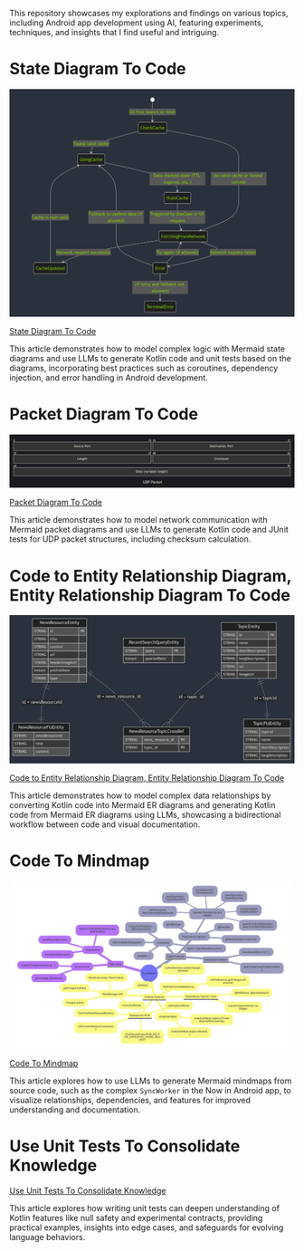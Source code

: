 This repository showcases my explorations and findings on various topics, including Android app
development using AI, featuring experiments, techniques, and insights that I find useful and
intriguing.

# State Diagram To Code

![state_diagram](diagrams/state_diagram.png)

[State Diagram To Code](docs/StateDiagramToCode.md)

This article demonstrates how to model complex logic with Mermaid state diagrams and use LLMs to
generate Kotlin code and unit tests based on the diagrams, incorporating best practices such as
coroutines, dependency injection, and error handling in Android development.

# Packet Diagram To Code

![packet_diagram](diagrams/packet_diagram.png)

[Packet Diagram To Code](docs/PacketDiagramToCode.md)

This article demonstrates how to model network communication with Mermaid packet diagrams and use
LLMs to generate Kotlin code and JUnit tests for UDP packet structures, including checksum
calculation.

# Code to Entity Relationship Diagram, Entity Relationship Diagram To Code

![er_diagram_nia](diagrams/er_diagram_nia.png)

[Code to Entity Relationship Diagram, Entity Relationship Diagram To Code](docs/EntityRelationshipDiagramToCode.md)

This article demonstrates how to model complex data relationships by converting Kotlin code into
Mermaid ER diagrams and generating Kotlin code from Mermaid ER diagrams using LLMs, showcasing a
bidirectional workflow between code and visual documentation.

# Code To Mindmap

![Generated Mindmap](diagrams/mindmap.png)

[Code To Mindmap](docs/CodeToMindmap.md)

This article explores how to use LLMs to generate Mermaid mindmaps from source code, such as the
complex `SyncWorker` in the Now in Android app, to visualize relationships, dependencies, and
features for improved understanding and documentation.

# Use Unit Tests To Consolidate Knowledge

[Use Unit Tests To Consolidate Knowledge](docs/UseUnitTestsToConsolidateKnowledge.md)

This article explores how writing unit tests can deepen understanding of Kotlin features like null
safety and experimental contracts, providing practical examples, insights into edge cases, and
safeguards for evolving language behaviors.